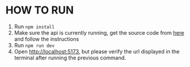 # HOW TO RUN
1. Run `npm install`
2. Make sure the api is currently running, get the source code from [here](https://github.com/AyoubTRD/smart-contract-analyzer-api) and follow the instructions
3. Run `npm run dev`
4. Open [http://localhost:5173](http://localhost:5173), but please verify the url displayed in the terminal after running the previous command.
